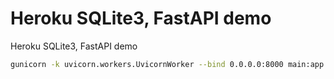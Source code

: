 # Heroku SQLite3, FastAPI demo
Heroku SQLite3, FastAPI demo

```bash
gunicorn -k uvicorn.workers.UvicornWorker --bind 0.0.0.0:8000 main:app
```
